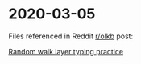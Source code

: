 # 2020-03-05
Files referenced in Reddit
[r/olkb](https://www.reddit.com/r/olkb/) post:

[Random walk layer typing practice](https://www.reddit.com/r/olkb/comments/fggvfb/random_walk_layer_typing_practice/)
